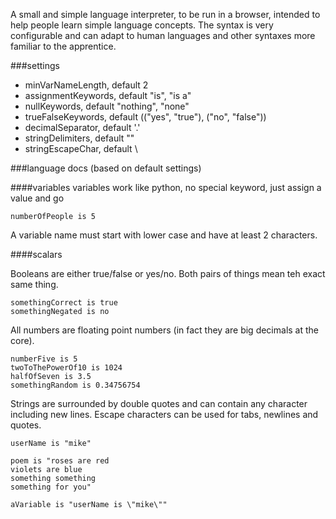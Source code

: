 A small and simple language interpreter, to be run in a browser, intended to help people learn simple language concepts. The syntax is very configurable and can adapt to human languages and other syntaxes more familiar to the apprentice.

###settings

- minVarNameLength, default 2
- assignmentKeywords, default "is", "is a"
- nullKeywords, default "nothing", "none"
- trueFalseKeywords, default (("yes", "true"), ("no", "false"))
- decimalSeparator, default '.'
- stringDelimiters, default ""
- stringEscapeChar, default \

###language docs (based on default settings)

####variables
variables work like python, no special keyword, just assign a value and go

```
numberOfPeople is 5
```

A variable name must start with lower case and have at least 2 characters.

####scalars

Booleans are either true/false or yes/no. Both pairs of things mean teh exact same thing.

```
somethingCorrect is true
somethingNegated is no
```

All numbers are floating point numbers (in fact they are big decimals at the core).

```
numberFive is 5
twoToThePowerOf10 is 1024
halfOfSeven is 3.5
somethingRandom is 0.34756754
```

Strings are surrounded by double quotes and can contain any character including new lines. Escape characters can be used for tabs, newlines and quotes.

```
userName is "mike"

poem is "roses are red
violets are blue
something something
something for you"

aVariable is "userName is \"mike\""
```



